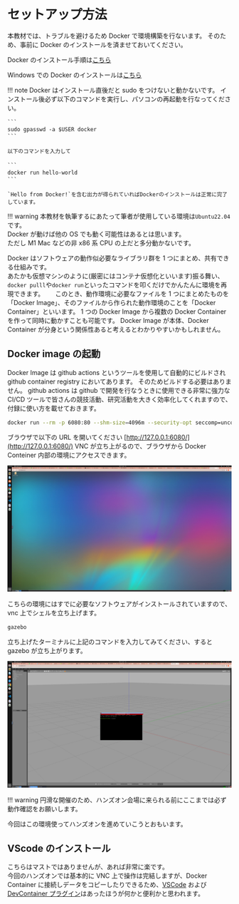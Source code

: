 # セットアップ方法

本教材では、トラブルを避けるため Docker で環境構築を行ないます。
そのため、事前に Docker のインストールを済ませておいてください。

Docker のインストール手順は[こちら](https://docs.docker.com/engine/install/ubuntu/)

Windows での Docker のインストールは[こちら](docker_install_for_windows.md)

!!! note
Docker はインストール直後だと sudo をつけないと動かないです。
インストール後必ず以下のコマンドを実行し、パソコンの再起動を行なってください。

    ```
    sudo gpasswd -a $USER docker
    ```

    以下のコマンドを入力して

    ```
    docker run hello-world
    ```

    `Hello from Docker!`を含む出力が得られていればDockerのインストールは正常に完了しています。

!!! warning
本教材を執筆するにあたって筆者が使用している環境は`Ubuntu22.04`です。  
 Docker が動けば他の OS でも動く可能性はあるとは思います。  
 ただし M1 Mac などの非 x86 系 CPU の上だと多分動かないです。

Docker はソフトウェアの動作似必要なライブラリ群を 1 つにまとめ、共有できる仕組みです。  
あたかも仮想マシンのように(厳密にはコンテナ仮想化といいます)振る舞い、`docker pulll`や`docker run`といったコマンドを叩くだけでかんたんに環境を再現できます。　　
このとき、動作環境に必要なファイルを 1 つにまとめたものを「Docker Image」、そのファイルから作られた動作環境のことを「Docker Container」といいます。
1 つの Docker Image から複数の Docker Container を作って同時に動かすことも可能です。
Docker Image が本体、Docker Container が分身という関係性あると考えるとわかりやすいかもしれません。

## Docker image の起動

Docker Image は github actions というツールを使用して自動的にビルドされ github container registry においてあります。
そのためビルドする必要はありません。
github actions は github で開発を行なうときに使用できる非常に強力な CI/CD ツールで皆さんの競技活動、研究活動を大きく効率化してくれますので、付録に使い方を載せておきます。

```bash
docker run --rm -p 6080:80 --shm-size=4096m --security-opt seccomp=unconfined ghcr.io/ouxt-polaris/ros_handson/ros_handson:latest
```

ブラウザで以下の URL を開いてください [http://127.0.0.1:6080/](http://127.0.0.1:6080/)
VNC が立ち上がるので、ブラウザから Docker Conteiner 内部の環境にアクセスできます。

![Not Found](images/desktop.png)

こちらの環境にはすでに必要なソフトウェアがインストールされていますので、vnc 上でシェルを立ち上げます。

```bash
gazebo
```

立ち上げたターミナルに上記のコマンドを入力してみてください、すると gazebo が立ち上がります。

![Not Found](images/launch_gazebo.png)

!!! warning
円滑な開催のため、ハンズオン会場に来られる前にここまでは必ず動作確認をお願いします。

今回はこの環境使ってハンズオンを進めていこうとおもいます。

## VScode のインストール

こちらはマストではありませんが、あれば非常に楽です。  
今回のハンズオンでは基本的に VNC 上で操作は完結しますが、Docker Container に接続しデータをコピーしたりできるため、[VSCode](https://azure.microsoft.com/ja-jp/products/visual-studio-code)
および[DevContainer プラグイン](https://marketplace.visualstudio.com/items?itemName=ms-vscode-remote.remote-containers)はあったほうが何かと便利かと思われます。
